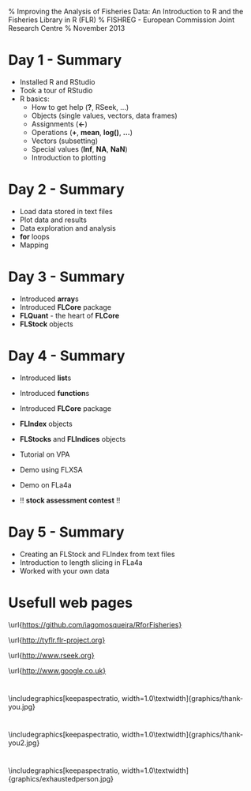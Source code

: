 % Improving the Analysis of Fisheries Data: An Introduction to R and the Fisheries Library in R (FLR) 
% FISHREG - European Commission Joint Research Centre
% November 2013

# Day 1 - Summary

* Installed R and RStudio
* Took a tour of RStudio
* R basics:
    * How to get help (**?**, RSeek, ...)
    * Objects (single values, vectors, data frames)
    * Assignments (**<-**)
    * Operations (**+**, **mean**, **log()**, **...**)
    * Vectors (subsetting)
    * Special values (**Inf**, **NA**, **NaN**)
    * Introduction to plotting


# Day 2 - Summary

* Load data stored in text files
* Plot data and results
* Data exploration and analysis
* **for** loops
* Mapping

# Day 3 - Summary

* Introduced **array**s
* Introduced **FLCore** package
* **FLQuant** - the heart of **FLCore**
* **FLStock** objects

# Day 4 - Summary

* Introduced **list**s
* Introduced **function**s
* Introduced **FLCore** package
* **FLIndex** objects
* **FLStocks** and **FLIndices** objects

* Tutorial on VPA
* Demo using FLXSA
* Demo on FLa4a
* !! **stock assessment contest** !!

# Day 5 - Summary

* Creating an FLStock and FLIndex from text files
* Introduction to length slicing in FLa4a
* Worked with your own data

# Usefull web pages

\url{https://github.com/iagomosqueira/RforFisheries}

\url{http://tyflr.flr-project.org}

\url{http://www.rseek.org}

\url{http://www.google.co.uk}

# 

\includegraphics[keepaspectratio, width=1.0\textwidth]{graphics/thank-you.jpg}

# 

\includegraphics[keepaspectratio, width=1.0\textwidth]{graphics/thank-you2.jpg}

# 

\includegraphics[keepaspectratio, width=1.0\textwidth]{graphics/exhaustedperson.jpg}

